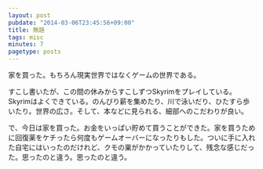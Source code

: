 ```yaml
---
layout: post
pubdate: "2014-03-06T23:45:56+09:00"
title: 無題
tags: misc
minutes: 7
pagetype: posts
---
```

家を買った。もちろん現実世界ではなくゲームの世界である。

すこし書いたが、この間の休みからすこしずつSkyrimをプレイしている。Skyrimはよくできている。のんびり薪を集めたり、川で泳いだり、ひたすら歩いたり。世界の広さ。そして、本などに見られる、細部へのこだわりが良い。

で、今日は家を買った。お金をいっぱい貯めて買うことができた。家を買うために回復薬をケチったら何度もゲームオーバーになったりもした。ついに手に入れた自宅にはいったのだけれど、クモの巣がかかっていたりして、残念な感じだった。思ったのと違う。思ったのと違う。

